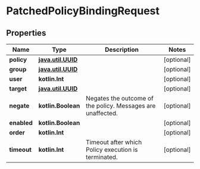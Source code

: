 
# PatchedPolicyBindingRequest

## Properties
Name | Type | Description | Notes
------------ | ------------- | ------------- | -------------
**policy** | [**java.util.UUID**](java.util.UUID.md) |  |  [optional]
**group** | [**java.util.UUID**](java.util.UUID.md) |  |  [optional]
**user** | **kotlin.Int** |  |  [optional]
**target** | [**java.util.UUID**](java.util.UUID.md) |  |  [optional]
**negate** | **kotlin.Boolean** | Negates the outcome of the policy. Messages are unaffected. |  [optional]
**enabled** | **kotlin.Boolean** |  |  [optional]
**order** | **kotlin.Int** |  |  [optional]
**timeout** | **kotlin.Int** | Timeout after which Policy execution is terminated. |  [optional]



